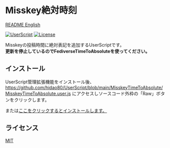 # Misskey絶対時刻

[README English](./README.md)

[![UserScript](https://img.shields.io/badge/Framework-UserScript-blue.svg)](https://en.wikipedia.org/wiki/Userscript)
[![License](https://img.shields.io/github/license/hidao80/UserScript)](/LICENSE)

Misskeyの投稿時間に絶対表記を追加するUserScriptです。   
**更新を停止しているのでFediverseTimeToAbsoluteを使ってください。**

## インストール
UserScript管理拡張機能をインストール後、https://github.com/hidao80/UserScript/blob/main/MisskeyTimeToAbsolute/MisskeyTimeToAbsolute.user.js にアクセスしソースコード外枠の「Raw」ボタンをクリックします。

または[ここをクリックするとインストールします。](https://github.com/hidao80/UserScript/raw/main/MisskeyTimeToAbsolute/MisskeyTimeToAbsolute.user.js)

## ライセンス

[MIT](/LICENSE)
